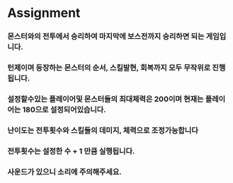 # Assignment

### 몬스터와의 전투에서 승리하여 마지막에 보스전까지 승리하면 되는 게임입니다.

### 턴제이며 등장하는 몬스터의 순서, 스킬발현, 회복까지 모두 무작위로 진행됩니다.

### 설정할수있는 플레이어및 몬스터들의 최대체력은 200이며 현재는 플레이어는 180으로 설정되어있습니다.

### 난이도는 전투횟수와 스킬들의 데미지, 체력으로 조정가능합니다

### 전투횟수는 설정한 수 + 1 만큼 실행됩니다.

### 사운드가 있으니 소리에 주의해주세요.
